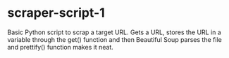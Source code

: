 # scraper-script-1
Basic Python script to scrap a target URL. Gets a URL, stores the URL in a variable through the get() function and then Beautiful Soup parses the file and prettify() function makes it neat.
